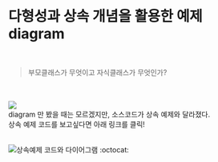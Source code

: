 # 다형성과 상속 개념을 활용한 예제 diagram
<br>

> 부모클래스가 무엇이고 자식클래스가 무엇인가? 

<br>
<br>

<img src="https://github.com/sieunnnn/Java/blob/main/src/multiCampus/objectOrientation/polymerphism/package.png?raw=true">

<br>
diagram 만 봤을 때는 모르겠지만, 소스코드가 상속 예제와 달라졌다.
<br>
상속 예제 코드를 보고싶다면 아래 링크를 클릭!
<br>
<br>


![상속예제 코드와 다이어그램](https://github.com/sieunnnn/Java/tree/main/src/multiCampus/objectOrientation/encapsulation/inheritance) :octocat:
